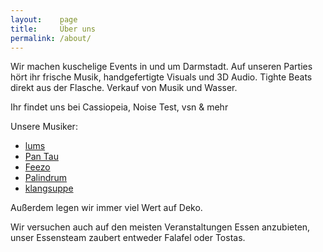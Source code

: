 ```yaml
---
layout:    page
title:     Über uns
permalink: /about/
---
```


Wir machen kuschelige Events in und um Darmstadt. Auf unseren Parties hört ihr frische Musik, handgefertigte Visuals und 3D Audio.
Tighte Beats direkt aus der Flasche.
Verkauf von Musik und Wasser.

Ihr findet uns bei Cassiopeia, Noise Test, vsn & mehr

Unsere Musiker:
* <a href="https://soundcloud.com/lumsdnb">lums</a>
* <a href="https://soundcloud.com/pan_tau">Pan Tau</a>
* <a href="https://soundcloud.com/feezo_betrugo">Feezo</a>
* <a href="https://soundcloud.com/palindrum_pnd">Palindrum</a>
* <a href="https://soundcloud.com/klangsuppe">klangsuppe</a>

Außerdem legen wir immer viel Wert auf Deko.

Wir versuchen auch auf den meisten Veranstaltungen Essen anzubieten, unser Essensteam zaubert entweder Falafel oder Tostas.